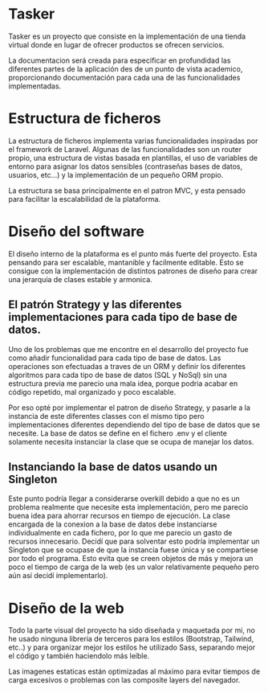 
# Tasker

Tasker es un proyecto que consiste en la implementación de una tienda virtual donde en lugar de ofrecer productos se ofrecen servicios.

La documentacion será creada para especificar en profundidad las diferentes partes de la aplicación des de un punto de vista academico, proporcionando documentación para cada una de las funcionalidades implementadas. 


# Estructura de ficheros

La estructura de ficheros implementa varias funcionalidades inspiradas por el framework de Laravel. Algunas de las funcionalidades son un router propio, una estructura de vistas basada en plantillas, el uso de variables de entorno para asignar los datos sensibles (contraseñas bases de datos, usuarios, etc...) y  la implementación de un pequeño ORM propio.

La estructura se basa principalmente en el patron MVC, y esta pensado para facilitar la escalabilidad de la plataforma. 


# Diseño del software

El diseño interno de la plataforma es el punto más fuerte del proyecto. Esta pensando para ser escalable, mantanible y facilmente editable. Esto se consigue con la implementación de distintos patrones de diseño para crear una jerarquía de clases estable y armonica.



## El patrón Strategy y las diferentes implementaciones para cada tipo de base de datos.

Uno de los problemas que me encontre en el desarrollo del proyecto fue como añadir funcionalidad para cada tipo de base de datos. Las operaciones son efectuadas a traves de un ORM y definir los diferentes algoritmos para cada tipo de base de datos (SQL y NoSql) sin una estructura previa me parecio una mala idea, porque podria acabar en código repetido, mal organizado y poco escalable. 

Por eso opté por implementar el patron de diseño Strategy, y pasarle a la instancia de este diferentes classes con el mismo tipo pero implementaciones diferentes dependiendo del tipo de base de datos que se necesite. La base de datos se define en el fichero .env y el cliente solamente necesita instanciar la clase que se ocupa de manejar los datos. 


## Instanciando la base de datos usando un Singleton
Este punto podría llegar a considerarse overkill debido a que no es un problema realmente que necesite esta implementación, pero me parecio buena idea para ahorrar recursos en tiempo de ejecución. La clase encargada de la conexion a la base de datos debe instanciarse individualmente en cada fichero, por lo que me parecio un gasto de recursos innecesario. Decidí que para solventar esto podría implementar un Singleton que se ocupase de que la instancia fuese única y se compartiese por todo el programa. Esto evita que se creen objetos de más y mejora un poco el tiempo de carga de la web (es un valor relativamente pequeño pero aún así decidí implementarlo).


# Diseño de la web

Todo la parte visual del proyecto ha sido diseñada y maquetada por mi, no he usado ninguna libreria de terceros para los estilos (Bootstrap, Tailwind, etc..) y para organizar mejor los estilos he utilizado Sass, separando mejor el código y también haciendolo más leíble.

Las imagenes estaticas están optimizadas al máximo para evitar tiempos de carga excesivos o problemas con las composite layers del navegador.


